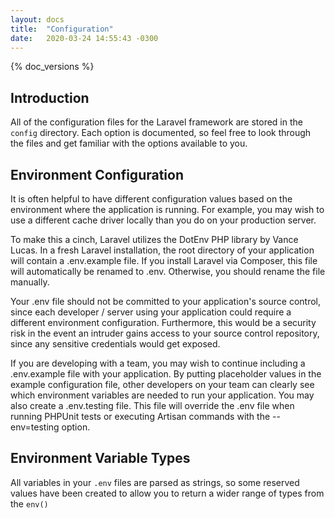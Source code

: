 ```yaml
---
layout: docs
title:  "Configuration"
date:   2020-03-24 14:55:43 -0300
---
```

{% doc_versions %}

## Introduction

All of the configuration files for the Laravel framework are stored in the `config` directory. Each option is documented, so feel free to look through the files and get familiar with the options available to you.

## Environment Configuration

It is often helpful to have different configuration values based on the environment where the application is running. For example, you may wish to use a different cache driver locally than you do on your production server.

To make this a cinch, Laravel utilizes the DotEnv PHP library by Vance Lucas. In a fresh Laravel installation, the root directory of your application will contain a .env.example file. If you install Laravel via Composer, this file will automatically be renamed to .env. Otherwise, you should rename the file manually.

Your .env file should not be committed to your application's source control, since each developer / server using your application could require a different environment configuration. Furthermore, this would be a security risk in the event an intruder gains access to your source control repository, since any sensitive credentials would get exposed.

If you are developing with a team, you may wish to continue including a .env.example file with your application. By putting placeholder values in the example configuration file, other developers on your team can clearly see which environment variables are needed to run your application. You may also create a .env.testing file. This file will override the .env file when running PHPUnit tests or executing Artisan commands with the --env=testing option.

## Environment Variable Types

All variables in your `.env` files are parsed as strings, so some reserved values have been created to allow you to return a wider range of types from the `env()`
